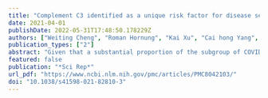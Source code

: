 ```yaml
---
title: "Complement C3 identified as a unique risk factor for disease severity among young COVID-19 patients in Wuhan, China"
date: 2021-04-01
publishDate: 2022-05-31T17:48:50.178229Z
authors: ["Weiting Cheng", "Roman Hornung", "Kai Xu", "Cai hong Yang", "Jian Li"]
publication_types: ["2"]
abstract: "Given that a substantial proportion of the subgroup of COVID-19 patients that face a severe disease course are younger than 60 years, it is critical to understand the disease-specific characteristics of young COVID-19 patients. Risk factors for a severe disease course for young COVID-19 patients and possible non-linear influences remain unknown. Data were analyzed from COVID-19 patients with clinical outcome in a single hospital in Wuhan, China, collected retrospectively from Jan 24th to Mar 27th. Clinical, demographic, treatment and laboratory data were collected from patients' medical records. Uni- and multivariable analysis using logistic regression and random forest, with the latter allowing the study of non-linear influences, were performed to investigate the clinical characteristics of a severe disease course. A total of 762 young patients (median age 47 years, interquartile range [IQR] 38–55, range 18–60; 55.9% female) were included, as well as 714 elderly patients as a comparison group. Among the young patients, 362 (47.5%) had a severe/critical disease course and the mean age was statistically significantly higher in the severe subgroup than in the mild subgroup (59.3 vs. 56.0, Student's t-test: p textless 0.001). The uni- and multivariable analysis suggested that several covariates such as elevated levels of serum amyloid A (SAA), C-reactive protein (CRP) and lactate dehydrogenase (LDH), and decreased lymphocyte counts influence disease severity independently of age. Elevated levels of complement C3 (odds ratio [OR] 15.6, 95% CI 2.41–122.3; p = 0.039) are particularly associated with the risk of developing severe COVID-19 specifically in young patients, whereas no such influence seems to exist for elderly patients. Additional analysis suggests that the influence of complement C3 in young patients is independent of age, gender, and comorbidities. Variable importance values and partial dependence plots obtained using random forests delivered additional insights, in particular indicating non-linear influences of risk factors on disease severity. This study identified increased levels of complement C3 as a unique risk factor for adverse outcomes specific to young COVID-19 patients."
featured: false
publication: "*Sci Rep*"
url_pdf: "https://www.ncbi.nlm.nih.gov/pmc/articles/PMC8042103/"
doi: "10.1038/s41598-021-82810-3"
---
```


